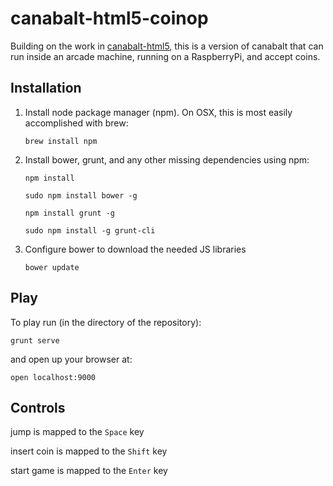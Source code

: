 canabalt-html5-coinop
==============
Building on the work in [canabalt-html5](https://github.com/eguneys/canabalt-html5), this is a version of canabalt that can run inside an arcade machine, running on a RaspberryPi, and accept coins.

## Installation
1. Install node package manager (npm). On OSX, this is most easily accomplished with brew:

    `brew install npm`

2. Install bower, grunt, and any other missing dependencies using npm:

    `npm install`
    
    `sudo npm install bower -g`
    
    `npm install grunt -g`
    
    `sudo npm install -g grunt-cli`

3. Configure bower to download the needed JS libraries

    `bower update`

## Play
To play run (in the directory of the repository):

    grunt serve

and open up your browser at:

    open localhost:9000

## Controls
jump is mapped to the `Space` key

insert coin is mapped to the `Shift` key

start game is mapped to the `Enter` key
